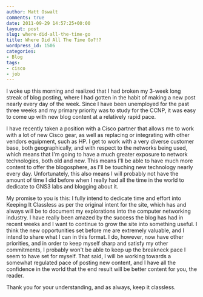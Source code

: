 ```yaml
---
author: Matt Oswalt
comments: true
date: 2011-09-29 14:57:25+00:00
layout: post
slug: where-did-all-the-time-go
title: Where Did All The Time Go?!?
wordpress_id: 1506
categories:
- Blog
tags:
- cisco
- job
---
```


I woke up this morning and realized that I had broken my 3-week long streak of blog posting, where I had gotten in the habit of making a new post nearly every day of the week. Since I have been unemployed for the past three weeks and my primary priority was to study for the CCNP, it was easy to come up with new blog content at a relatively rapid pace.

I have recently taken a position with a Cisco partner that allows me to work with a lot of new Cisco gear, as well as replacing or integrating with other vendors equipment, such as HP. I get to work with a very diverse customer base, both geographically, and with respect to the networks being used, which means that I'm going to have a much greater exposure to network technologies, both old and new. This means I'll be able to have much more content to offer the blogosphere, as I'll be touching new technology nearly every day. Unfortunately, this also means I will probably not have the amount of time I did before when I really had all the time in the world to dedicate to GNS3 labs and blogging about it.

My promise to you is this: I fully intend to dedicate time and effort into Keeping It Classless as per the original intent for the site, which has and always will be to document my explorations into the computer networking industry. I have really been amazed by the success the blog has had in recent weeks and I want to continue to grow the site into something useful. I think the new opportunities set before me are extremely valuable, and I intend to share what I can in this format. I do, however, now have other priorities, and in order to keep myself sharp and satisfy my other commitments, I probably won't be able to keep up the breakneck pace I seem to have set for myself. That said, I will be working towards a somewhat regulated pace of posting new content, and I have all the confidence in the world that the end result will be better content for you, the reader.

Thank you for your understanding, and as always, keep it classless.
